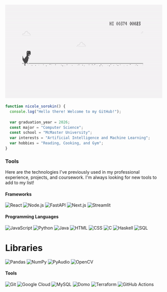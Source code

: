 <img src="chrome_dino.gif" alt="Alt Text" width="1000" height="300">

```js
function nicole_sorokin() {
  console.log("Hello there! Welcome to my GitHub!");

  var graduation_year = 2026;
  const major = "Computer Science";
  const school = "McMaster University";
  var interests = "Artificial Intelligence and Machine Learning";
  var hobbies = "Reading, Cooking, and Gym";
}
```

### Tools
Here are the technologies I've previously used in my professional experience, projects, and coursework. I'm always looking for new tools to add to my list!

#### Frameworks
![React](https://img.shields.io/badge/-React-61DAFB?style=for-the-badge&logo=react&logoColor=white)
![Node.js](https://img.shields.io/badge/-Node.js-339933?style=for-the-badge&logo=node.js&logoColor=white)
![FastAPI](https://img.shields.io/badge/-FastAPI-009688?style=for-the-badge&logo=fastapi&logoColor=white)
![Next.js](https://img.shields.io/badge/-Next.js-000000?style=for-the-badge&logo=next.js&logoColor=white)
![Streamlit](https://img.shields.io/badge/-Streamlit-FF4B4B?style=for-the-badge&logo=streamlit&logoColor=white)

#### Programming Languages
![JavaScript](https://img.shields.io/badge/-JavaScript-F7DF1E?style=for-the-badge&logo=javascript&logoColor=black)
![Python](https://img.shields.io/badge/-Python-3776AB?style=for-the-badge&logo=python&logoColor=white)
![Java](https://img.shields.io/badge/-Java-007396?style=for-the-badge&logo=java&logoColor=white)
![HTML](https://img.shields.io/badge/-HTML5-E34F26?style=for-the-badge&logo=html5&logoColor=white)
![CSS](https://img.shields.io/badge/-CSS3-1572B6?style=for-the-badge&logo=css3&logoColor=white)
![C](https://img.shields.io/badge/-C-A8B9CC?style=for-the-badge&logo=c&logoColor=black)
![Haskell](https://img.shields.io/badge/-Haskell-5D4F85?style=for-the-badge&logo=haskell&logoColor=white)
![SQL](https://img.shields.io/badge/-SQL-003B57?style=for-the-badge&logo=postgresql&logoColor=white)

# Libraries
![Pandas](https://img.shields.io/badge/-Pandas-150458?style=for-the-badge&logo=pandas&logoColor=white)
![NumPy](https://img.shields.io/badge/-NumPy-013243?style=for-the-badge&logo=numpy&logoColor=white)
![PyAudio](https://img.shields.io/badge/-PyAudio-4B7F5F?style=for-the-badge&logo=pyaudio&logoColor=white)
![OpenCV](https://img.shields.io/badge/-OpenCV-5C3EE8?style=for-the-badge&logo=opencv&logoColor=white)

#### Tools
![Git](https://img.shields.io/badge/-Git-F05032?style=for-the-badge&logo=git&logoColor=white)
![Google Cloud](https://img.shields.io/badge/-Google_Cloud-4285F4?style=for-the-badge&logo=google-cloud&logoColor=white)
![MySQL](https://img.shields.io/badge/-MySQL-00758F?style=for-the-badge&logo=mysql&logoColor=white)
![Domo](https://img.shields.io/badge/-Domo-0072CE?style=for-the-badge&logo=domo&logoColor=white)
![Terraform](https://img.shields.io/badge/-Terraform-7B42BC?style=for-the-badge&logo=terraform&logoColor=white)
![GitHub Actions](https://img.shields.io/badge/-GitHub_Actions-2088FF?style=for-the-badge&logo=github-actions&logoColor=white)